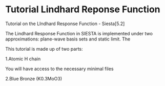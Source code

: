 # Tutorial Lindhard Reponse Function
Tutorial on the LIndhard Response Function - Siesta[5.2]

The Lindhard Response Function in SIESTA is implemented under two approximations: plane-wave basis sets and static limit. The 

This tutorial is made up of two parts:

1.Atomic H chain 

You will have access to the necessary minimal files 

2.Blue Bronze (K0.3MoO3)
